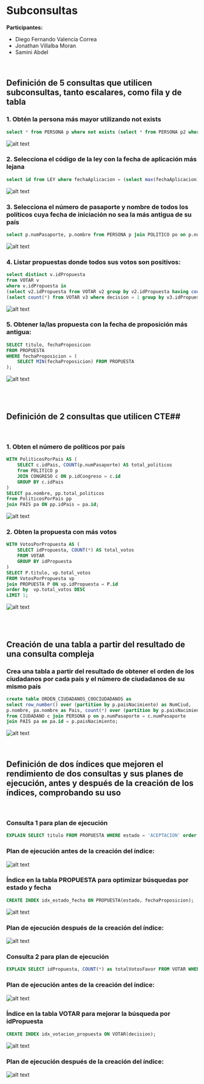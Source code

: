 # Subconsultas

**Participantes:** 

- Diego Fernando Valencia Correa
- Jonathan Villalba Moran
- Samini Abdel

<br>

## Definición de 5 consultas que utilicen subconsultas, tanto escalares, como fila y de tabla

### 1. Obtén la persona más mayor utilizando not exists

``` sql
select * from PERSONA p where not exists (select * from PERSONA p2 where p2.fnac < p.fnac);
```
![alt text](image-12.png)

### 2. Selecciona el código de la ley con la fecha de aplicación más lejana

``` sql
select id from LEY where fechaAplicacion = (select max(fechaAplicacion) from LEY);
```
![alt text](image-11.png)

### 3. Selecciona el número de pasaporte y nombre de todos los políticos cuya fecha de iniciación no sea la más antigua de su país

``` sql
select p.numPasaporte, p.nombre from PERSONA p join POLITICO po on p.numPasaporte = po.numPasaporte where po.fechaIniciacion > any (select po2.fechaIniciacion from POLITICO po2 join PERSONA p2 on po2.numPasaporte = p2.numPasaporte where p2.paisNacimiento = p.paisNacimiento);
```
![alt text](image-21.png)

### 4. Listar propuestas donde todos sus votos son positivos:

``` sql
select distinct v.idPropuesta
from VOTAR v
where v.idPropuesta in 
(select v2.idPropuesta from VOTAR v2 group by v2.idPropuesta having count(*) = 
(select count(*) from VOTAR v3 where decision = 1 group by v3.idPropuesta having v3.idPropuesta = v2.idPropuesta));
```
![alt text](image-22.png)


### 5. Obtener la/las propuesta con la fecha de proposición más antigua:

``` sql
SELECT titulo, fechaProposicion 
FROM PROPUESTA 
WHERE fechaProposicion = (
    SELECT MIN(fechaProposicion) FROM PROPUESTA
);
```
![alt text](image-23.png)

<br><br>


## Definición de 2 consultas que utilicen CTE##

<br>

### 1. Obten el número de políticos por país

``` sql
WITH PoliticosPorPais AS (
    SELECT c.idPais, COUNT(p.numPasaporte) AS total_politicos
    from POLITICO p
    JOIN CONGRESO c ON p.idCongreso = c.id
    GROUP BY c.idPais
)
SELECT pa.nombre, pp.total_politicos 
from PoliticosPorPais pp
join PAIS pa ON pp.idPais = pa.id;
```
![alt text](image-24.png)

### 2. Obten la propuesta con más votos
``` sql
WITH VotosPorPropuesta AS (
    SELECT idPropuesta, COUNT(*) AS total_votos
    FROM VOTAR
    GROUP BY idPropuesta
)
SELECT P.titulo, vp.total_votos
FROM VotosPorPropuesta vp
join PROPUESTA P ON vp.idPropuesta = P.id
order by  vp.total_votos DESC
LIMIT 1;
```
![alt text](image-25.png)

<br><br>


## Creación de una tabla a partir del resultado de una consulta compleja


### Crea una tabla a partir del resultado de obtener el orden de los ciudadanos por cada país y el número de ciudadanos de su mismo país

``` sql
create table ORDEN_CIUDADANOS_COOCIUDADANOS as 
select row_number() over (partition by p.paisNacimiento) as NumCiud, 
p.nombre, pa.nombre as Pais, count(*) over (partition by p.paisNacimiento) as Conciudadanos
from CIUDADANO c join PERSONA p on p.numPasaporte = c.numPasaporte
join PAIS pa on pa.id = p.paisNacimiento;
```
![alt text](image-26.png)

<br>

## Definición de dos índices que mejoren el rendimiento de dos consultas y sus planes de ejecución, antes y después de la creación de los índices, comprobando su uso

<br>

### Consulta 1 para plan de ejecución
``` sql
EXPLAIN SELECT titulo FROM PROPUESTA WHERE estado = 'ACEPTACION' order by fechaProposicion;
```

### Plan de ejecución antes de la creación del índice:
![alt text](image-13.png)

### Índice en la tabla PROPUESTA para optimizar búsquedas por estado y fecha

``` sql
CREATE INDEX idx_estado_fecha ON PROPUESTA(estado, fechaProposicion);
```
![alt text](image-19.png)


### Plan de ejecución después de la creación del índice:
![alt text](image-14.png)


### Consulta 2 para plan de ejecución 
``` sql
EXPLAIN SELECT idPropuesta, COUNT(*) as totalVotosFavor FROM VOTAR WHERE decision = 1 GROUP BY idPropuesta;
```

### Plan de ejecución antes de la creación del índice:
![alt text](image-15.png)

### Índice en la tabla VOTAR para mejorar la búsqueda por idPropuesta
``` sql
CREATE INDEX idx_votacion_propuesta ON VOTAR(decision);
```
![alt text](image-17.png)

### Plan de ejecución después de la creación del índice:
![alt text](image-18.png)
